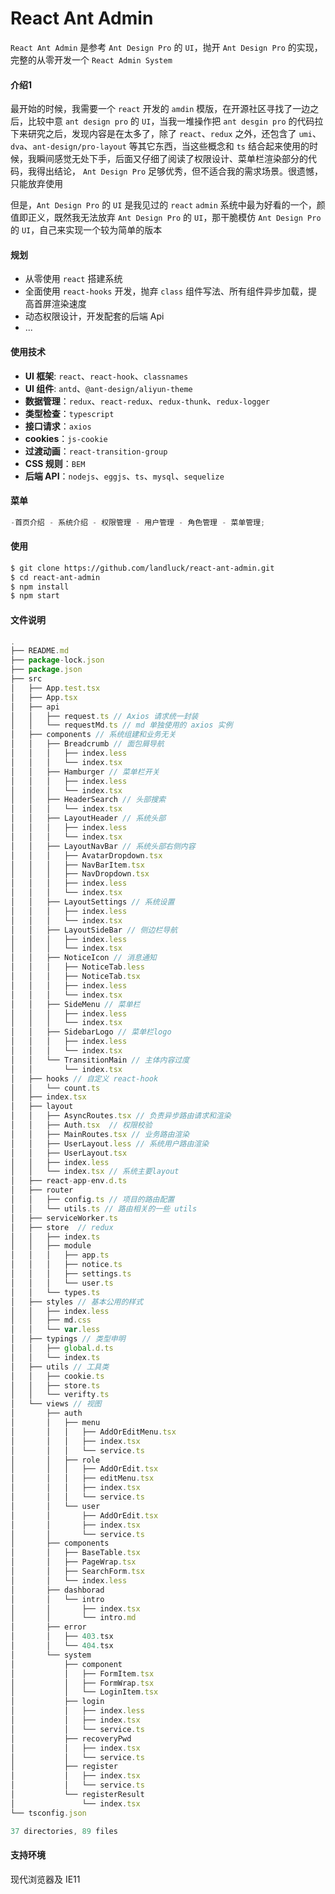 # React Ant Admin

`React Ant Admin` 是参考 `Ant Design Pro` 的 `UI`，抛开 `Ant Design Pro` 的实现，完整的从零开发一个 `React Admin System`

#### 介绍1

最开始的时候，我需要一个 `react` 开发的 `amdin` 模版，在开源社区寻找了一边之后，比较中意 `ant design pro` 的 `UI`，当我一堆操作把 `ant desgin pro` 的代码拉下来研究之后，发现内容是在太多了，除了 `react`、`redux` 之外，还包含了 `umi`、`dva`、`ant-design/pro-layout` 等其它东西，当这些概念和 `ts` 结合起来使用的时候，我瞬间感觉无处下手，后面又仔细了阅读了权限设计、菜单栏渲染部分的代码，我得出结论， `Ant Design Pro` 足够优秀，但不适合我的需求场景。很遗憾，只能放弃使用

但是，`Ant Design Pro` 的 `UI` 是我见过的 `react` `admin` 系统中最为好看的一个，颜值即正义，既然我无法放弃 `Ant Design Pro` 的 `UI`，那干脆模仿 `Ant Design Pro` 的 `UI`，自己来实现一个较为简单的版本

#### 规划

- 从零使用 `react` 搭建系统
- 全面使用 `react-hooks` 开发，抛弃 `class` 组件写法、所有组件异步加载，提高首屏渲染速度
- 动态权限设计，开发配套的后端 Api
- ...

#### 使用技术

- **UI 框架**: `react`、`react-hook`、`classnames`
- **UI 组件**: `antd`、`@ant-design/aliyun-theme`
- **数据管理**：`redux`、`react-redux`、`redux-thunk`、`redux-logger`
- **类型检查**：`typescript`
- **接口请求**：`axios`
- **cookies**：`js-cookie`
- **过渡动画**：`react-transition-group`
- **CSS 规则**：`BEM`
- **后端 API**：`nodejs`、`eggjs`、`ts`、`mysql`、`sequelize`

#### 菜单

```js
-首页介绍 - 系统介绍 - 权限管理 - 用户管理 - 角色管理 - 菜单管理;
```

#### 使用

```bash
$ git clone https://github.com/landluck/react-ant-admin.git
$ cd react-ant-admin
$ npm install
$ npm start

```

#### 文件说明

```js
.
├── README.md
├── package-lock.json
├── package.json
├── src
│   ├── App.test.tsx
│   ├── App.tsx
│   ├── api
│   │   ├── request.ts // Axios 请求统一封装
│   │   └── requestMd.ts // md 单独使用的 axios 实例
│   ├── components // 系统组建和业务无关
│   │   ├── Breadcrumb // 面包屑导航
│   │   │   ├── index.less
│   │   │   └── index.tsx
│   │   ├── Hamburger // 菜单栏开关
│   │   │   ├── index.less
│   │   │   └── index.tsx
│   │   ├── HeaderSearch // 头部搜索
│   │   │   └── index.tsx
│   │   ├── LayoutHeader // 系统头部
│   │   │   ├── index.less
│   │   │   └── index.tsx
│   │   ├── LayoutNavBar // 系统头部右侧内容
│   │   │   ├── AvatarDropdown.tsx
│   │   │   ├── NavBarItem.tsx
│   │   │   ├── NavDropdown.tsx
│   │   │   ├── index.less
│   │   │   └── index.tsx
│   │   ├── LayoutSettings // 系统设置
│   │   │   ├── index.less
│   │   │   └── index.tsx
│   │   ├── LayoutSideBar // 侧边栏导航
│   │   │   ├── index.less
│   │   │   └── index.tsx
│   │   ├── NoticeIcon // 消息通知
│   │   │   ├── NoticeTab.less
│   │   │   ├── NoticeTab.tsx
│   │   │   ├── index.less
│   │   │   └── index.tsx
│   │   ├── SideMenu // 菜单栏
│   │   │   ├── index.less
│   │   │   └── index.tsx
│   │   ├── SidebarLogo // 菜单栏logo
│   │   │   ├── index.less
│   │   │   └── index.tsx
│   │   └── TransitionMain // 主体内容过度
│   │       └── index.tsx
│   ├── hooks // 自定义 react-hook
│   │   └── count.ts
│   ├── index.tsx
│   ├── layout
│   │   ├── AsyncRoutes.tsx // 负责异步路由请求和渲染
│   │   ├── Auth.tsx  // 权限校验
│   │   ├── MainRoutes.tsx // 业务路由渲染
│   │   ├── UserLayout.less // 系统用户路由渲染
│   │   ├── UserLayout.tsx
│   │   ├── index.less
│   │   └── index.tsx // 系统主要layout
│   ├── react-app-env.d.ts
│   ├── router
│   │   ├── config.ts // 项目的路由配置
│   │   └── utils.ts // 路由相关的一些 utils
│   ├── serviceWorker.ts
│   ├── store  // redux
│   │   ├── index.ts
│   │   ├── module
│   │   │   ├── app.ts
│   │   │   ├── notice.ts
│   │   │   ├── settings.ts
│   │   │   └── user.ts
│   │   └── types.ts
│   ├── styles // 基本公用的样式
│   │   ├── index.less
│   │   ├── md.css
│   │   └── var.less
│   ├── typings // 类型申明
│   │   ├── global.d.ts
│   │   └── index.ts
│   ├── utils // 工具类
│   │   ├── cookie.ts
│   │   ├── store.ts
│   │   └── verifty.ts
│   └── views // 视图
│       ├── auth
│       │   ├── menu
│       │   │   ├── AddOrEditMenu.tsx
│       │   │   ├── index.tsx
│       │   │   └── service.ts
│       │   ├── role
│       │   │   ├── AddOrEdit.tsx
│       │   │   ├── editMenu.tsx
│       │   │   ├── index.tsx
│       │   │   └── service.ts
│       │   └── user
│       │       ├── AddOrEdit.tsx
│       │       ├── index.tsx
│       │       └── service.ts
│       ├── components
│       │   ├── BaseTable.tsx
│       │   ├── PageWrap.tsx
│       │   ├── SearchForm.tsx
│       │   └── index.less
│       ├── dashborad
│       │   └── intro
│       │       ├── index.tsx
│       │       └── intro.md
│       ├── error
│       │   ├── 403.tsx
│       │   └── 404.tsx
│       └── system
│           ├── component
│           │   ├── FormItem.tsx
│           │   ├── FormWrap.tsx
│           │   └── LoginItem.tsx
│           ├── login
│           │   ├── index.less
│           │   ├── index.tsx
│           │   └── service.ts
│           ├── recoveryPwd
│           │   ├── index.tsx
│           │   └── service.ts
│           ├── register
│           │   ├── index.tsx
│           │   └── service.ts
│           └── registerResult
│               └── index.tsx
└── tsconfig.json

37 directories, 89 files
```

#### 支持环境

现代浏览器及 IE11
